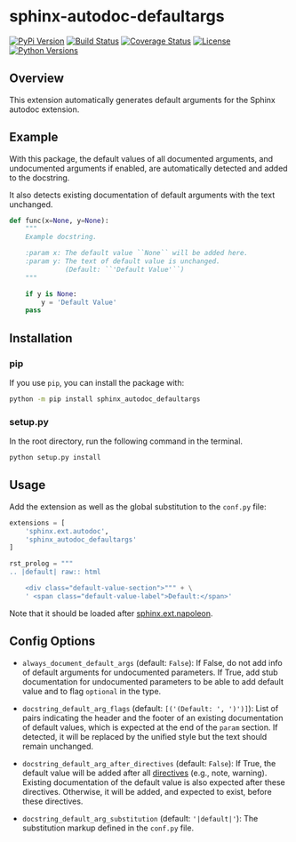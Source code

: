 # sphinx-autodoc-defaultargs

[![PyPi Version](https://img.shields.io/pypi/v/sphinx-autodoc-defaultargs)](https://pypi.org/project/sphinx-autodoc-defaultargs/)
[![Build Status](https://github.com/zwang123/sphinx-autodoc-defaultargs/actions/workflows/python-package.yml/badge.svg)](https://github.com/zwang123/sphinx-autodoc-defaultargs/actions/workflows/python-package.yml)
[![Coverage Status](https://coveralls.io/repos/github/zwang123/sphinx-autodoc-defaultargs/badge.svg?branch=main)](https://coveralls.io/github/zwang123/sphinx-autodoc-defaultargs?branch=main)
[![License](https://img.shields.io/badge/license-MIT-green)](https://github.com/zwang123/sphinx-autodoc-defaultargs/blob/main/LICENSE)
[![Python Versions](https://img.shields.io/badge/python-3.5%20%7C%203.6%20%7C%203.7%20%7C%203.8%20%7C%203.9%20%7C%203.10-informational)](https://pypi.org/project/sphinx-autodoc-defaultargs/)

## Overview

This extension automatically generates default arguments for the Sphinx autodoc extension.

## Example

With this package, the default values of all documented arguments, and undocumented arguments if enabled,
are automatically detected and added to the docstring.

It also detects existing documentation of default arguments with the text unchanged.

```python
def func(x=None, y=None):
    """
    Example docstring.

    :param x: The default value ``None`` will be added here.
    :param y: The text of default value is unchanged.
              (Default: ``'Default Value'``)
    """

    if y is None:
        y = 'Default Value'
    pass
```

## Installation

### pip

If you use `pip`, you can install the package with:

```bash
python -m pip install sphinx_autodoc_defaultargs
```

### setup.py

In the root directory, run the following command in the terminal.

```bash
python setup.py install
```

## Usage

Add the extension as well as the global substitution to the `conf.py` file:

```python
extensions = [
    'sphinx.ext.autodoc',
    'sphinx_autodoc_defaultargs'
]

rst_prolog = """
.. |default| raw:: html

    <div class="default-value-section">""" + \
    ' <span class="default-value-label">Default:</span>'
```

Note that it should be loaded after [sphinx.ext.napoleon](http://www.sphinx-doc.org/en/stable/ext/napoleon.html).

## Config Options

* `always_document_default_args` (default: `False`):
If False, do not add info of default arguments for undocumented parameters.
If True, add stub documentation for undocumented parameters
to be able to add default value and to flag `optional` in the type.

* `docstring_default_arg_flags` (default: `[('(Default: ', ')')]`):
List of pairs indicating the header and the footer of an existing documentation of default values,
which is expected at the end of the `param` section.
If detected, it will be replaced by the unified style but the text should remain unchanged.

* `docstring_default_arg_after_directives` (default: `False`):
If True, the default value will be added after all
[directives](https://www.sphinx-doc.org/en/master/usage/restructuredtext/directives.html)
(e.g., note, warning).
Existing documentation of the default value is also expected after these directives.
Otherwise, it will be added, and expected to exist, before these directives.

* `docstring_default_arg_substitution` (default: `'|default|'`):
The substitution markup defined in the `conf.py` file.
